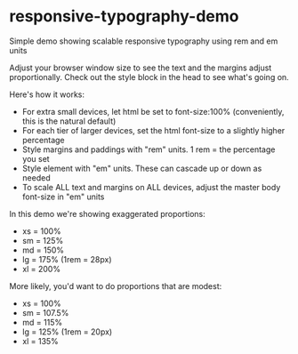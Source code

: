 # responsive-typography-demo
Simple demo showing scalable responsive typography using rem and em units

Adjust your browser window size to see the text and the margins adjust proportionally. Check out the style block in the head to see what's going on.

Here's how it works:

- For extra small devices, let html be set to font-size:100% (conveniently, this is the natural default)
- For each tier of larger devices, set the html font-size to a slightly higher percentage
- Style margins and paddings with "rem" units. 1 rem = the percentage you set
- Style element with "em" units. These can cascade up or down as needed
- To scale ALL text and margins on ALL devices, adjust the master body font-size in "em" units

In this demo we're showing exaggerated proportions:

- xs = 100%
- sm = 125%
- md = 150%
- lg = 175% (1rem = 28px)
- xl = 200%

More likely, you'd want to do proportions that are modest: 

- xs = 100%
- sm = 107.5%
- md = 115%
- lg = 125% (1rem = 20px)
- xl = 135%
